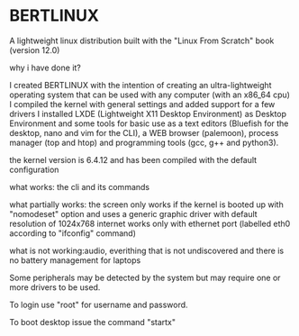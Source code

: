 # BERTLINUX
A lightweight linux distribution built with the "Linux From Scratch" book (version 12.0)


why i have done it?

I created BERTLINUX with the intention of creating an ultra-lightweight operating system that can be used with any computer (with an x86_64 cpu)
I compiled the kernel with general settings and added support for a few drivers
I installed LXDE (Lightweight X11 Desktop Environment) as Desktop Environment and some tools for basic use as a text editors (Bluefish for the desktop, nano and vim for the CLI), a WEB browser (palemoon), process manager (top and htop) and programming tools (gcc, g++ and python3).

the kernel version is 6.4.12 and has been compiled with the default configuration

what works:
the cli and its commands

what partially works:
the screen only works if the kernel is booted up with "nomodeset" option and uses a generic graphic driver with default resolution of 1024x768
internet works only with ethernet port (labelled eth0 according to "ifconfig" command)

what is not working:audio, everithing that is not undiscovered and there is no battery management for laptops


Some peripherals may be detected by the system but may require one or more drivers to be used.

To login use "root" for username and password.

To boot desktop issue the command "startx"
